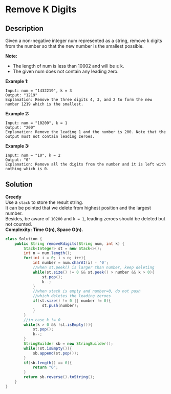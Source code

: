 # Remove K Digits
## Description
Given a non-negative integer num represented as a string, remove k digits from the number so that the new number is the smallest possible.

**Note:**  
+ The length of num is less than 10002 and will be ≥ k.
+ The given num does not contain any leading zero.

**Example 1:**
```
Input: num = "1432219", k = 3
Output: "1219"
Explanation: Remove the three digits 4, 3, and 2 to form the new number 1219 which is the smallest.
```
**Example 2:**
```
Input: num = "10200", k = 1
Output: "200"
Explanation: Remove the leading 1 and the number is 200. Note that the output must not contain leading zeroes.
```
**Example 3:**
```
Input: num = "10", k = 2
Output: "0"
Explanation: Remove all the digits from the number and it is left with nothing which is 0.
```
## Solution
**Greedy**  
Use a `stack` to store the result string.  
It can be pointed that we delete from highest position and the largest number.  
Besides, be aware of `10200` and `k = 1`, leading zeroes should be deleted but not counted.  
**Complexity: Time O(n), Space O(n).**  
```java
class Solution {
    public String removeKdigits(String num, int k) {
        Stack<Integer> st = new Stack<>();
        int n = num.length();
        for(int i = 0; i < n; i++){
            int number = num.charAt(i) - '0';
            //when st.peek() is larger than number, keep deleting
            while(st.size() != 0 && st.peek() > number && k > 0){
                st.pop();
                k--;
            }
            //when stack is empty and number=0, do not push
            //which deletes the leading zeroes
            if(st.size() != 0 || number != 0){
                st.push(number);
            }
        }
        //in case k != 0
        while(k > 0 && !st.isEmpty()){
            st.pop();
            k--;
        }
        StringBuilder sb = new StringBuilder();
        while(!st.isEmpty()){
            sb.append(st.pop());
        }
        if(sb.length() == 0){
            return "0";
        }
        return sb.reverse().toString();
    }
}
```
